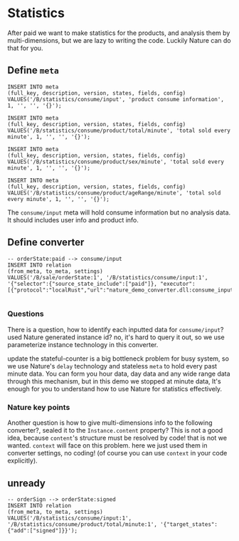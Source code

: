 # Statistics

After paid we want to make statistics for the products, and analysis them by multi-dimensions, but we are lazy to writing the code. Luckily Nature can do that for you.

## Define `meta`

```sqlite
INSERT INTO meta
(full_key, description, version, states, fields, config)
VALUES('/B/statistics/consume/input', 'product consume information', 1, '', '', '{}');

INSERT INTO meta
(full_key, description, version, states, fields, config)
VALUES('/B/statistics/consume/product/total/minute', 'total sold every minute', 1, '', '', '{}');

INSERT INTO meta
(full_key, description, version, states, fields, config)
VALUES('/B/statistics/consume/product/sex/minute', 'total sold every minute', 1, '', '', '{}');

INSERT INTO meta
(full_key, description, version, states, fields, config)
VALUES('/B/statistics/consume/product/ageRange/minute', 'total sold every minute', 1, '', '', '{}');
```

The `consume/input` meta will hold consume information but no analysis data.  It should includes user info and product info.

## Define converter

```sqlite
-- orderState:paid --> consume/input
INSERT INTO relation
(from_meta, to_meta, settings)
VALUES('/B/sale/orderState:1', '/B/statistics/consume/input:1', '{"selector":{"source_state_include":["paid"]}, "executor":[{"protocol":"localRust","url":"nature_demo_converter.dll:consume_input"}]}');


```

### Questions

There is a question, how to identify each inputted data for `consume/input`? used Nature generated instance id? no, it's hard to query it out, so we use parameterize instance technology in this converter.

update the stateful-counter is a big bottleneck problem for busy system,  so we use Nature's `delay` technology and stateless `meta` to hold every past minute data. You can form you hour data, day data and any wide range data through this mechanism, but in this demo we stopped at minute data, It's enough for you to understand how to use Nature for statistics effectively.

### Nature key points

Another question is how to give multi-dimensions info to the following converter?,  sealed it to the `Instance.content` property? This is not a good idea, because `content`'s structure must be resolved by code! that is not we wanted. `context` will face on this problem. here we just used them in converter settings, no coding! (of course you can use `context` in your code explicitly).

## unready


```sqlite
-- orderSign --> orderState:signed
INSERT INTO relation
(from_meta, to_meta, settings)
VALUES('/B/statistics/consume/input:1', '/B/statistics/consume/product/total/minute:1', '{"target_states":{"add":["signed"]}}');
```

